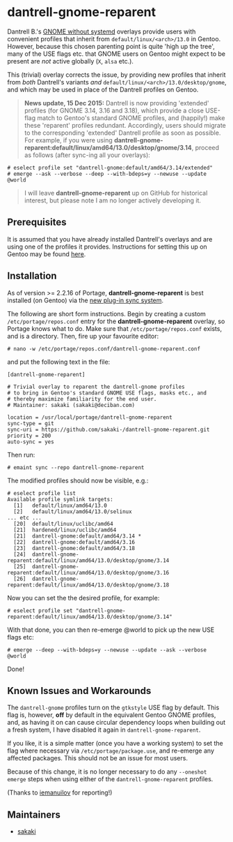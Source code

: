 # dantrell-gnome-reparent

Dantrell B.'s [GNOME without systemd](https://github.com/dantrell/gentoo-project-gnome-without-systemd) overlays provide users with convenient profiles that inherit from `default/linux/<arch>/13.0` in Gentoo. However, because this chosen parenting point is quite 'high up the tree', many of the USE flags etc. that GNOME users on Gentoo might expect to be present are _not_ active globally (`X`, `alsa` etc.).

This (trivial) overlay corrects the issue, by providing new profiles that inherit from _both_ Dantrell's variants _and_ `default/linux/<arch>/13.0/desktop/gnome`, and which may be used in place of the Dantrell profiles on Gentoo.

> **News update, 15 Dec 2015:** Dantrell is now providing 'extended' profiles (for GNOME 3.14, 3.16 and 3.18), which provide a close USE-flag match to Gentoo's standard GNOME profiles, and (happily!) make these 'reparent' profiles redundant. Accordingly, users should migrate to the corresponding 'extended' Dantrell profile as soon as possible. For example, if you were using **dantrell-gnome-reparent:default/linux/amd64/13.0/desktop/gnome/3.14**, proceed as follows (after sync-ing all your overlays):

```
# eselect profile set "dantrell-gnome:default/amd64/3.14/extended"
# emerge --ask --verbose --deep --with-bdeps=y --newuse --update @world
```

> I will leave **dantrell-gnome-reparent** up on GitHub for historical interest, but please note I am no longer actively developing it.

## Prerequisites

It is assumed that you have already installed Dantrell's overlays and are using one of the profiles it provides. Instructions for setting this up on Gentoo may be found [here](https://wiki.gentoo.org/wiki/GNOME/GNOME_Without_systemd).

## Installation

As of version >= 2.2.16 of Portage, **dantrell-gnome-reparent** is best installed (on Gentoo) via the [new plug-in sync system](https://wiki.gentoo.org/wiki/Project:Portage/Sync).

The following are short form instructions. Begin by creating a custom `/etc/portage/repos.conf` entry for the **dantrell-gnome-reparent** overlay, so Portage knows what to do. Make sure that `/etc/portage/repos.conf` exists, and is a directory. Then, fire up your favourite editor:

    # nano -w /etc/portage/repos.conf/dantrell-gnome-reparent.conf

and put the following text in the file:
```
[dantrell-gnome-reparent]

# Trivial overlay to reparent the dantrell-gnome profiles
# to bring in Gentoo's standard GNOME USE flags, masks etc., and
# thereby maximize familiarity for the end user.
# Maintainer: sakaki (sakaki@deciban.com)
 
location = /usr/local/portage/dantrell-gnome-reparent
sync-type = git
sync-uri = https://github.com/sakaki-/dantrell-gnome-reparent.git
priority = 200
auto-sync = yes
```
Then run:
```
# emaint sync --repo dantrell-gnome-reparent
```
The modified profiles should now be visible, e.g.:
```
# eselect profile list
Available profile symlink targets:
  [1]   default/linux/amd64/13.0
  [2]   default/linux/amd64/13.0/selinux
... etc ...
  [20]  default/linux/uclibc/amd64
  [21]  hardened/linux/uclibc/amd64
  [21]  dantrell-gnome:default/amd64/3.14 *
  [22]  dantrell-gnome:default/amd64/3.16
  [23]  dantrell-gnome:default/amd64/3.18
  [24]  dantrell-gnome-reparent:default/linux/amd64/13.0/desktop/gnome/3.14
  [25]  dantrell-gnome-reparent:default/linux/amd64/13.0/desktop/gnome/3.16
  [26]  dantrell-gnome-reparent:default/linux/amd64/13.0/desktop/gnome/3.18
```
Now you can set the the desired profile, for example:
```
# eselect profile set "dantrell-gnome-reparent:default/linux/amd64/13.0/desktop/gnome/3.14"
```
With that done, you can then re-emerge @world to pick up the new USE flags etc:
```
# emerge --deep --with-bdeps=y --newuse --update --ask --verbose @world
```
Done!

## Known Issues and Workarounds

The `dantrell-gnome` profiles turn on the `gtkstyle` USE flag by default. This flag is, however, **off** by default in the equivalent Gentoo GNOME profiles, and, as having it on can cause circular dependency loops when building out a fresh system, I have disabled it again in `dantrell-gnome-reparent`.

If you like, it is a simple matter (once you have a working system) to set the flag where necessary via `/etc/portage/package.use`, and re-emerge any affected packages. This should not be an issue for most users.

Because of this change, it is no longer necessary to do any `--oneshot` `emerge` steps when using either of the `dantrell-gnome-reparent` profiles.

(Thanks to [iemanuilov](https://github.com/iemanuilov) for reporting!)

## Maintainers

* [sakaki](mailto:sakaki@deciban.com)
